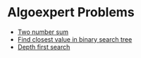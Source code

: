 # Algoexpert Problems

  
- [Two number sum](https://github.com/ashishdotme/code.ashish.me/blob/master/algoexpert/easy/02-two-number-sum.js)
- [Find closest value in binary search tree](https://github.com/ashishdotme/code.ashish.me/blob/master/algoexpert/easy/06-find-closest-value-in-binary-search-tree.js)
- [Depth first search](https://github.com/ashishdotme/code.ashish.me/blob/master/algoexpert/easy/09-depth-first-search.js)
